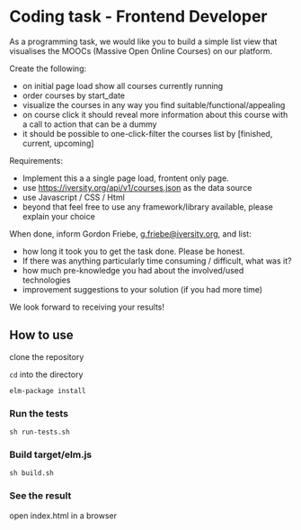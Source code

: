 # Coding task - Frontend Developer

As a programming task, we would like you to build a simple list view that visualises the MOOCs (Massive Open Online Courses) on our platform. 

Create the following:
- on initial page load show all courses currently running
- order courses by start_date
- visualize the courses in any way you find suitable/functional/appealing
- on course click it should reveal more information about this course with a call to action that can be a dummy
- it should be possible to one-click-filter the courses list by [finished, current, upcoming]

Requirements:
- Implement this a a single page load, frontent only page.
- use https://iversity.org/api/v1/courses.json as the data source
- use Javascript / CSS / Html
- beyond that feel free to use any framework/library available, please explain your choice

When done, inform Gordon Friebe, g.friebe@iversity.org, and list:
- how long it took you to get the task done. Please be honest.
- If there was anything particularly time consuming / difficult, what was it?
- how much pre-knowledge you had about the involved/used technologies
- improvement suggestions to your solution (if you had more time)

We look forward to receiving your results!


## How to use

clone the repository

`cd` into the directory

`elm-package install`

### Run the tests

`sh run-tests.sh`

### Build target/elm.js

`sh build.sh`

### See the result

open index.html in a browser
